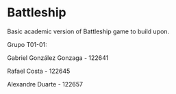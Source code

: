 # Battleship

Basic academic version of Battleship game to build upon.

Grupo T01-01:

Gabriel González Gonzaga - 122641

Rafael Costa - 122645

Alexandre Duarte - 122657
